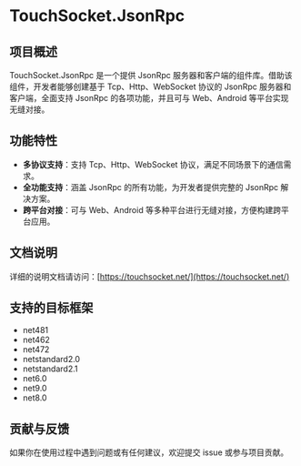 # TouchSocket.JsonRpc

## 项目概述
TouchSocket.JsonRpc 是一个提供 JsonRpc 服务器和客户端的组件库。借助该组件，开发者能够创建基于 Tcp、Http、WebSocket 协议的 JsonRpc 服务器和客户端，全面支持 JsonRpc 的各项功能，并且可与 Web、Android 等平台实现无缝对接。

## 功能特性
- **多协议支持**：支持 Tcp、Http、WebSocket 协议，满足不同场景下的通信需求。
- **全功能支持**：涵盖 JsonRpc 的所有功能，为开发者提供完整的 JsonRpc 解决方案。
- **跨平台对接**：可与 Web、Android 等多种平台进行无缝对接，方便构建跨平台应用。

## 文档说明
详细的说明文档请访问：[https://touchsocket.net/](https://touchsocket.net/)

## 支持的目标框架
- net481
- net462
- net472
- netstandard2.0
- netstandard2.1
- net6.0
- net9.0
- net8.0

## 贡献与反馈
如果你在使用过程中遇到问题或有任何建议，欢迎提交 issue 或参与项目贡献。

